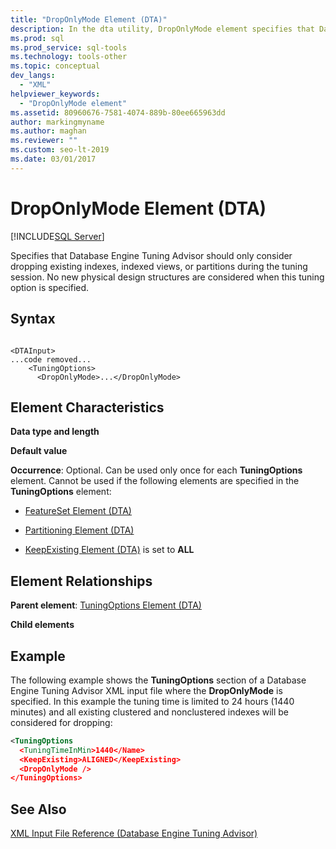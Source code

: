 ```yaml
---
title: "DropOnlyMode Element (DTA)"
description: In the dta utility, DropOnlyMode element specifies that Database Engine Tuning Advisor only considers dropping existing indexes, indexed views, or partitions.
ms.prod: sql
ms.prod_service: sql-tools
ms.technology: tools-other
ms.topic: conceptual
dev_langs: 
  - "XML"
helpviewer_keywords: 
  - "DropOnlyMode element"
ms.assetid: 80960676-7581-4074-889b-80ee665963dd
author: markingmyname
ms.author: maghan
ms.reviewer: ""
ms.custom: seo-lt-2019
ms.date: 03/01/2017
---
```


# DropOnlyMode Element (DTA)

 [!INCLUDE[SQL Server](../../includes/applies-to-version/_ssnoversion.md)]

Specifies that Database Engine Tuning Advisor should only consider dropping existing indexes, indexed views, or partitions during the tuning session. No new physical design structures are considered when this tuning option is specified.  
  
## Syntax  
  
```  
  
<DTAInput>  
...code removed...  
    <TuningOptions>  
      <DropOnlyMode>...</DropOnlyMode>  
```  
  
## Element Characteristics  
 **Data type and length**  
  
 **Default value**  
  
 **Occurrence**: Optional. Can be used only once for each **TuningOptions** element. Cannot be used if the following elements are specified in the **TuningOptions** element:  
  
-   [FeatureSet Element &#40;DTA&#41;](../../tools/dta/featureset-element-dta.md)  
  
-   [Partitioning Element &#40;DTA&#41;](../../tools/dta/partitioning-element-dta.md)  
  
-   [KeepExisting Element &#40;DTA&#41;](../../tools/dta/keepexisting-element-dta.md) is set to **ALL**  
  
## Element Relationships  
 **Parent element**: [TuningOptions Element &#40;DTA&#41;](../../tools/dta/tuningoptions-element-dta.md)  
  
 **Child elements**  
  
## Example  
 The following example shows the **TuningOptions** section of a Database Engine Tuning Advisor XML input file where the **DropOnlyMode** is specified. In this example the tuning time is limited to 24 hours (1440 minutes) and all existing clustered and nonclustered indexes will be considered for dropping:  
  
```xml  
<TuningOptions  
  <TuningTimeInMin>1440</Name>  
  <KeepExisting>ALIGNED</KeepExisting>  
  <DropOnlyMode />  
</TuningOptions>  
```  
  
## See Also  
 [XML Input File Reference &#40;Database Engine Tuning Advisor&#41;](../../tools/dta/xml-input-file-reference-database-engine-tuning-advisor.md)  
  
  
